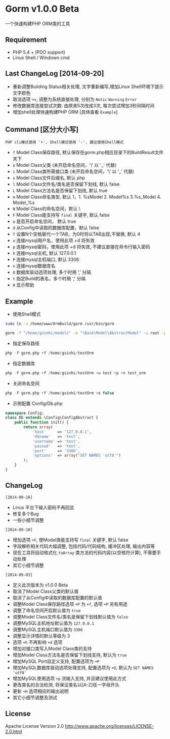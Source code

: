 # Gorm v1.0.0 Beta
一个快速构建PHP ORM类的工具

## Requirement
- PHP 5.4 + (PDO support)
- Linux Shell / Windown cmd

## Last ChangeLog [2014-09-20]
- 重新调整Building Status相关处理, 文字重新编写,增加Linux Shell环境下提示文字颜色
- 取消选项 `+v`, 调整为系统直接处理, 分别为 `Notic` `Warning` `Error`
- 修改数据库连接尝试次数: 由原来5次改成3次, 每次尝试增加3秒间隔时间
- 增加shell处理快速构建PHP ORM [具体查看 `Example`]

## Command [区分大小写]

`PHP cli模式使用 '+', Shell模式使用 '-', 建议使用Shell模式`

- `f`  Model Class保存路径, 默认保存在gorm.php相应目录下的BuildResult文件夹下
- `e`  Model Class父类 (未开启命名空间，'\\' 以 '_' 代替)
- `i`  Model Class类所需接口类 (未开启命名空间，'\\' 以 '_' 代替)
- `x`  Model Class文件后缀名, 默认 php
- `l`  Model Class文件名/类名是否保留下划线, 默认 false
- `L`  Model Class方法名是否保留下划线, 默认 true
- `m`  Model Class命名类型, 默认 1，1. %sModel  2. Model%s  3.%s_Model  4. Model_%s
- `N`  Model Class的命名空间，默认 \\
- `F`  Model Class能支持写 `final` 关键字, 默认 false
- `o`  是否开启命名空间， 默认 true
- `d`  从Config中读取的数据库配置，默认 false
- `T`  设置N个空格替代一个TAB，为0时将以TAB出现,不替换, 默认 4
- `u`  连接mysql用户名，使用此项 +d 将失效
- `p`  连接mysql密码，使用此项 +d 将失效, 不建议直接在命令行输入密码
- `h`  连接mysql主机, 默认 127.0.0.1
- `P`  连接mysql主机端口, 默认 3306
- `n`  连接mysql数据库名
- `O`  数据库驱动选项处理, 多个时用 ',' 分隔
- `t`  指定Build的表名，多个时用 ',' 分隔
- `H`  显示帮助

## Example
- 使用Shell模式

```sh
sudo ln -s /home/www/OrmBuild/gorm /usr/bin/gorm
```

```sh
gorm -f "/home/gsinhi/models" -e "\Base\Model\AbstractModel" -u root -p +n test_orm
```

- 指定保存路径
```php
php -f gorm.php +f /home/gsinhi/testOrm
```

- 指定数据库
```php
php -f gorm.php +f /home/gsinhi/testOrm +u test +p +n test_orm
```

- 关闭命名空间
```php
php -f gorm.php +f /home/gsinhi/testOrm +o false
```

- 示例配置 Config/Db.php
```php
namespace Config;
class Db extends \Config\ConfigAbstract {
    public function init() {
        return array(
            'host'     => '127.0.0.1',
            'dbname'   => 'test',
            'username' => 'test',
            'passwd'   => 'test',
            'port'     => '3306',
            'options'  => array("SET NAMES 'utf8'")
        );
    }
}
```

## ChangeLog
`[2014-09-18]`
- Linux 平台下输入密码不再回显
- 修复多个Bug
- 一些小细节调整

`[2014-09-10]`
- 增加选项 `+F`, 使Model类能支持写 `final` 关键字, 默认 false
- 字段解析相关代码大幅调整, 包括代码/代码结构, 缓冲区处理, 输出内容等
- 现在工具将自动格式化 `toArray` 类方法的代码内容(以空格符计算), 不需要手动处理
- 其它小细节调整

`[2014-09-03]`
- 定义此次版本为 v1.0.0 Beta
- 取消了Model Class父类的默认值
- 取消了从Config中读取的数据库配置的默认值
- 调整Model Class保存路径选项 `+P` 为 `+f`, 选项 `+P` 另有用途
- 调整了命名空间开启默认值为 `true`
- 调整Model Class文件名/类名是保留下划线默认值为 `false`
- 调整MySQL主机地址默认值为 `127.0.0.1`
- 调整MySQL主机端口默认值为 `3306`
- 调整显示详情的默认等级为 3
- 选项 `+h` 不再影响 `+d` 选项
- 增加对接口类写入Model Class类的支持
- 增加Model Class方法名是否保留下划线支持, 默认为 `true`
- 增加MySQL Port自定义支持, 配置选项为 `+P`
- 增加MySQL数据库驱动选项处理支持, 配置选项为 `+O`, 默认为 `SET NAMES 'utf8'`
- 增加MySQL使用选项 `+p` 流输入支持, 并且建议使用此方式
- 更改类名的合法检测, 将保证类名以[A-Z]任一字母开头
- 更新 `+H` 选项相应的输出说明
- 其它小细节调整及测试

## License
Apache License Version 2.0 http://www.apache.org/licenses/LICENSE-2.0.html
